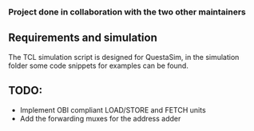 
### Project done in collaboration with the two other maintainers

## Requirements and simulation
The TCL simulation script is designed for QuestaSim, in the simulation folder some code snippets for examples can be found.

## TODO:
- Implement OBI compliant LOAD/STORE and FETCH units
- Add the forwarding muxes for the address adder

